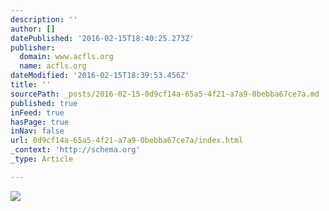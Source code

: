 ```yaml
---
description: ''
author: []
datePublished: '2016-02-15T18:40:25.273Z'
publisher:
  domain: www.acfls.org
  name: acfls.org
dateModified: '2016-02-15T18:39:53.456Z'
title: ''
sourcePath: _posts/2016-02-15-0d9cf14a-65a5-4f21-a7a9-0bebba67ce7a.md
published: true
inFeed: true
hasPage: true
inNav: false
url: 0d9cf14a-65a5-4f21-a7a9-0bebba67ce7a/index.html
_context: 'http://schema.org'
_type: Article

---
```

![](https://www.acfls.org/graphics/header.jpg)